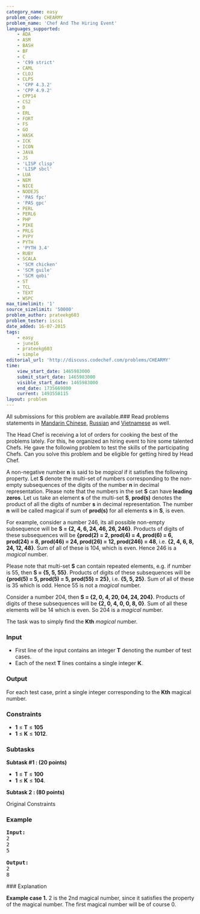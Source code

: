 ```yaml
---
category_name: easy
problem_code: CHEARMY
problem_name: 'Chef And The Hiring Event'
languages_supported:
    - ADA
    - ASM
    - BASH
    - BF
    - C
    - 'C99 strict'
    - CAML
    - CLOJ
    - CLPS
    - 'CPP 4.3.2'
    - 'CPP 4.9.2'
    - CPP14
    - CS2
    - D
    - ERL
    - FORT
    - FS
    - GO
    - HASK
    - ICK
    - ICON
    - JAVA
    - JS
    - 'LISP clisp'
    - 'LISP sbcl'
    - LUA
    - NEM
    - NICE
    - NODEJS
    - 'PAS fpc'
    - 'PAS gpc'
    - PERL
    - PERL6
    - PHP
    - PIKE
    - PRLG
    - PYPY
    - PYTH
    - 'PYTH 3.4'
    - RUBY
    - SCALA
    - 'SCM chicken'
    - 'SCM guile'
    - 'SCM qobi'
    - ST
    - TCL
    - TEXT
    - WSPC
max_timelimit: '1'
source_sizelimit: '50000'
problem_author: prateekg603
problem_tester: iscsi
date_added: 16-07-2015
tags:
    - easy
    - june16
    - prateekg603
    - simple
editorial_url: 'http://discuss.codechef.com/problems/CHEARMY'
time:
    view_start_date: 1465983000
    submit_start_date: 1465983000
    visible_start_date: 1465983000
    end_date: 1735669800
    current: 1493558115
layout: problem
---
```

All submissions for this problem are available.###  Read problems statements in [Mandarin Chinese](http://www.codechef.com/download/translated/JUNE16/mandarin/CHEARMY.pdf), [Russian](http://www.codechef.com/download/translated/JUNE16/russian/CHEARMY.pdf) and [Vietnamese](http://www.codechef.com/download/translated/JUNE16/vietnamese/CHEARMY.pdf) as well.

The Head Chef is receiving a lot of orders for cooking the best of the problems lately. For this, he organized an hiring event to hire some talented Chefs. He gave the following problem to test the skills of the participating Chefs. Can you solve this problem and be eligible for getting hired by Head Chef.

A non-negative number **n** is said to be _magical_ if it satisfies the following property. Let **S** denote the multi-set of numbers corresponding to the non-empty subsequences of the digits of the number **n** in decimal representation. Please note that the numbers in the set **S** can have **leading zeros**. Let us take an element **s** of the multi-set **S**, **prod(s)** denotes the product of all the digits of number **s** in decimal representation.
The number **n** will be called magical if sum of **prod(s)** for all elements **s** in **S**, is even.

For example, consider a number 246, its all possible non-empty subsequence will be **S = {2, 4, 6, 24, 46, 26, 246}**. Products of digits of these subsequences will be **{prod(2) = 2, prod(4) = 4, prod(6) = 6, prod(24) = 8, prod(46) = 24, prod(26) = 12, prod(246) = 48**, i.e. **{2, 4, 6, 8, 24, 12, 48}**. Sum of all of these is 104, which is even. Hence 246 is a _magical_ number.

Please note that multi-set **S** can contain repeated elements, e.g. if number is 55, then **S = {5, 5, 55}**. Products of digits of these subsequences will be **{prod(5) = 5, prod(5) = 5, prod(55) = 25}**, i.e. **{5, 5, 25}**. Sum of all of these is 35 which is odd. Hence 55 is not a
 _magical_ number.

Consider a number 204, then **S = {2, 0, 4, 20, 04, 24, 204}**. Products of digits of these subsequences will be **{2, 0, 4, 0, 0, 8, 0}**. Sum of all these elements will be 14 which is even. So 204 is a _magical_ number.

The task was to simply find the **Kth** _magical_ number.

### Input

- First line of the input contains an integer **T** denoting the number of test cases.
- Each of the next **T** lines contains a single integer **K**.

### Output

For each test case, print a single integer corresponding to the **Kth** magical number.

### Constraints

- **1** ≤ **T** ≤ **105**
- **1** ≤ **K** ≤ **1012**.

### Subtasks

**Subtask #1 : (20 points)**

- **1** ≤ **T** ≤ **100**
- **1** ≤ **K** ≤ **104**.

**Subtask 2 : (80 points)**

Original Constraints
### Example

<pre><b>Input:</b>
2
2
5

<b>Output:</b>
2
8
</pre>### Explanation

**Example case 1.**
2 is the 2nd magical number, since it satisfies the property of the magical number. The first magical number will be of course 0.
